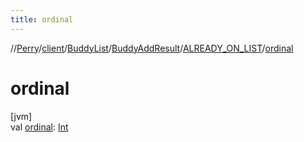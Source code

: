 ```yaml
---
title: ordinal
---
```

//[Perry](../../../../../index.html)/[client](../../../index.html)/[BuddyList](../../index.html)/[BuddyAddResult](../index.html)/[ALREADY_ON_LIST](index.html)/[ordinal](ordinal.html)



# ordinal



[jvm]\
val [ordinal](ordinal.html): [Int](https://kotlinlang.org/api/latest/jvm/stdlib/kotlin/-int/index.html)




